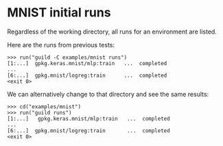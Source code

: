 # MNIST initial runs

Regardless of the working directory, all runs for an environment are
listed.

Here are the runs from previous tests:

    >>> run("guild -C examples/mnist runs")
    [1:...]  gpkg.keras.mnist/mlp:train   ...  completed
    ...
    [6:...]  gpkg.mnist/logreg:train      ...  completed
    <exit 0>

We can alternatively change to that directory and see the same results:

    >>> cd("examples/mnist")
    >>> run("guild runs")
    [1:...]   gpkg.keras.mnist/mlp:train   ...  completed
    ...
    [6:...]  gpkg.mnist/logreg:train       ...  completed
    <exit 0>

